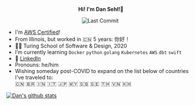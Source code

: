 <p align="center">️ <b>Hi! I'm Dan Sehl!</b>👋 </p>

<p align="center">
<img alt="Last Commit" src="https://img.shields.io/github/last-commit/dtsehl/dtsehl?logo=markdown&label=LAST+UPDATE&color=29bf12&style=flat">
</p>

- I'm [AWS Certified](https://www.youracclaim.com/badges/6a4559ce-a1c0-4fe6-a8d2-ae75fcc4ff6d/public_url)!
- From Illinois, but worked in :cn: 5 years: 你好！
- :student: Turing School of Software & Design, 2020
- I’m currently learning `Docker` `python` `golang` `Kubernetes` `AWS` `dbt` `swift`
- 🔎 [LinkedIn](https://www.linkedin.com/in/danielsehl/)
- Pronouns: he/him
- Wishing someday post-COVID to expand on the list below of countries I've traveled to: <br>
:cn: :brazil: :india: :it: :jp: :malaysia: :solomon_islands: :sweden: :thailand: :vietnam: :cambodia:

<!-- ## Tech Skills
<p align="center">
  <img src="https://img.shields.io/badge/node.js%20-%2343853D.svg?&style=for-the-badge&logo=node.js&logoColor=white" />
  <img src="https://img.shields.io/badge/html5%20-%23E34F26.svg?&style=for-the-badge&logo=html5&logoColor=white" />
  <img src="https://img.shields.io/badge/css3%20-%231572B6.svg?&style=for-the-badge&logo=css3&logoColor=white" />
  <img src="https://img.shields.io/badge/react%20-%2320232a.svg?&style=for-the-badge&logo=react&logoColor=%2361DAFB" />
  <img src="https://img.shields.io/badge/react-native%20-%23404d59.svg?&style=for-the-badge" />
  <img src="https://img.shields.io/badge/redux%20-%23593d88.svg?&style=for-the-badge&logo=redux&logoColor=white" />
  <img src="https://img.shields.io/badge/express.js%20-%23404d59.svg?&style=for-the-badge" />
</p>
-->

[![Dan's github stats](https://github-readme-stats.vercel.app/api?username=dtsehl)](https://github.com/dtsehl/github-readme-stats)
